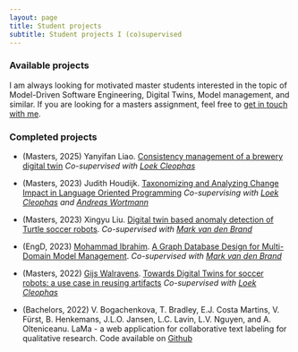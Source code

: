 ```yaml
---
layout: page
title: Student projects
subtitle: Student projects I (co)supervised
---
```


### Available projects

I am always looking for motivated master students interested in the topic of Model-Driven Software Engineering, Digital Twins, Model management, and similar. If you are looking for a masters assignment, feel free to [get in touch with me](https://research.tue.nl/en/persons/hossain-muhammad-muctadir).

<!-- ### Current Students

- (Masters, 2024) Emre Kenar. Integrating open-modelica within SMOL, a DSL for creating digital twins _Co-supervising with [Loek Cleophas](https://loekcleophas.github.io/aboutme/)_ -->


### Completed projects

- (Masters, 2025) Yanyifan Liao. [Consistency management of a brewery digital twin](/files/assignments/2024_brewery_dt_consistency.pdf) _Co-supervised with [Loek Cleophas](https://loekcleophas.github.io/aboutme/)_

- (Masters, 2023) Judith Houdijk. [Taxonomizing and Analyzing Change Impact in Language Oriented Programming](https://research.tue.nl/en/studentTheses/taxonomizing-and-analyzing-change-impact-in-language-oriented-pro) _Co-supervising with [Loek Cleophas](https://loekcleophas.github.io/aboutme/) and [Andreas Wortmann](https://awortmann.github.io/)_

- (Masters, 2023) Xingyu Liu. [Digital twin based anomaly detection of Turtle soccer robots](https://research.tue.nl/en/studentTheses/digital-twin-based-anomaly-detection-of-turtle-soccer-robots). _Co-supervised with [Mark van den Brand](https://research.tue.nl/en/persons/mark-gj-van-den-brand)_

- (EngD, 2023) [Mohammad Ibrahim](https://www.linkedin.com/in/m-ibrahim-se/). [A Graph Database Design for Multi-Domain Model Management](https://research.tue.nl/en/publications/a-graph-database-design-for-multi-domain-model-management). _Co-supervised with [Mark van den Brand](https://research.tue.nl/en/persons/mark-gj-van-den-brand)_

- (Masters, 2022)  [Gijs Walravens](https://nl.linkedin.com/in/gijs-walravens). [Towards Digital Twins for soccer robots: a use case in reusing artifacts](https://research.tue.nl/en/studentTheses/towards-digital-twins-for-soccer-robots-a-use-case-in-reusing-art) _Co-supervised with [Loek Cleophas](https://loekcleophas.github.io/aboutme/)_

- (Bachelors, 2022) V. Bogachenkova, T. Bradley, E.J. Costa Martins, V. Fürst, B. Henkemans, J.L.O. Jansen, L.C. Lavin, L.V. Nguyen, and A. Olteniceanu. LaMa - a web application for collaborative text labeling for qualitative research. Code available on [Github](https://github.com/muctadir/lama)
